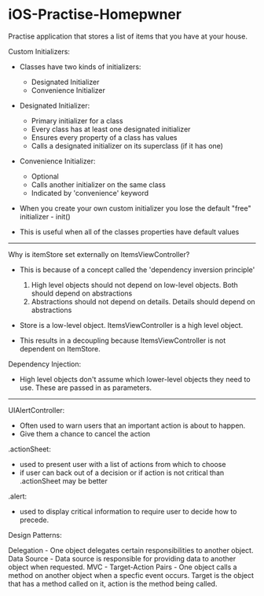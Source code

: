 # iOS-Practise-Homepwner

Practise application that stores a list of items that you have at your house.

Custom Initializers:
- Classes have two kinds of initializers:
    - Designated Initializer
    - Convenience Initializer
    
- Designated Initializer:
    - Primary initializer for a class
    - Every class has at least one designated initializer
    - Ensures every property of a class has values
    - Calls a designated initializer on its superclass (if it has one)
    
- Convenience Initializer:
    - Optional
    - Calls another initializer on the same class 
    - Indicated by 'convenience' keyword
    
- When you create your own custom initializer you lose the default "free" initializer - init() 
- This is useful when all of the classes properties have default values

-----------------------------------------------------------------------------------------------------------------------------------

Why is itemStore set externally on ItemsViewController?
- This is because of a concept called the 'dependency inversion principle'
    1. High level objects should not depend on low-level objects. Both should depend on abstractions
    2. Abstractions should not depend on details. Details should depend on abstractions
    
- Store is a low-level object. ItemsViewController is a high level object.
- This results in a decoupling because ItemsViewController is not dependent on ItemStore.

Dependency Injection:
- High level objects don't assume which lower-level objects they need to use. These are passed in as parameters.

-----------------------------------------------------------------------------------------------------------------------------------

UIAlertController:
- Often used to warn users that an important action is about to happen.
- Give them a chance to cancel the action

.actionSheet:
- used to present user with a list of actions from which to choose
- if user can back out of a decision or if action is not critical than .actionSheet may be better

.alert:
- used to display critical information to require user to decide how to precede.

Design Patterns:

Delegation - One object delegates certain responsibilities to another object.
Data Source - Data source is responsible for providing data to another object when requested.
MVC -
Target-Action Pairs - One object calls a method on another object when a specfic event occurs. Target is the object that has a method called on it, action is the method being called. 
